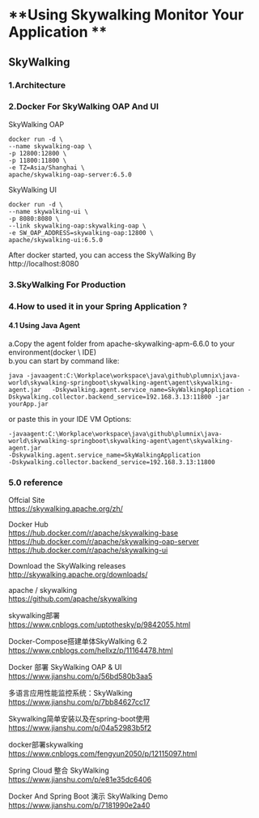# **Using Skywalking Monitor Your Application **

## SkyWalking

### 1.Architecture

### 2.Docker For SkyWalking OAP And UI

SkyWalking OAP
```
docker run -d \
--name skywalking-oap \
-p 12800:12800 \
-p 11800:11800 \
-e TZ=Asia/Shanghai \
apache/skywalking-oap-server:6.5.0
```

SkyWalking UI
```
docker run -d \
--name skywalking-ui \
-p 8080:8080 \
--link skywalking-oap:skywalking-oap \
-e SW_OAP_ADDRESS=skywalking-oap:12800 \
apache/skywalking-ui:6.5.0
```

After docker started, you can access the SkyWalking By http://localhost:8080

### 3.SkyWalking For Production

### 4.How to used it in your Spring Application ?

#### 4.1 Using Java Agent  
a.Copy the agent folder from apache-skywalking-apm-6.6.0 to your environment(docker \ IDE)  
b.you can start by command like:
```
java -javaagent:C:\Workplace\workspace\java\github\plumnix\java-world\skywalking-springboot\skywalking-agent\agent\skywalking-agent.jar   -Dskywalking.agent.service_name=SkyWalkingApplication -Dskywalking.collector.backend_service=192.168.3.13:11800 -jar yourApp.jar
```

or paste this in your IDE VM Options:
```
-javaagent:C:\Workplace\workspace\java\github\plumnix\java-world\skywalking-springboot\skywalking-agent\agent\skywalking-agent.jar
-Dskywalking.agent.service_name=SkyWalkingApplication
-Dskywalking.collector.backend_service=192.168.3.13:11800
```

### 5.0 reference

Offcial Site   
https://skywalking.apache.org/zh/

Docker Hub   
https://hub.docker.com/r/apache/skywalking-base   
https://hub.docker.com/r/apache/skywalking-oap-server   
https://hub.docker.com/r/apache/skywalking-ui   

Download the SkyWalking releases  
http://skywalking.apache.org/downloads/

apache / skywalking  
https://github.com/apache/skywalking

skywalking部署  
https://www.cnblogs.com/uptothesky/p/9842055.html

Docker-Compose搭建单体SkyWalking 6.2  
https://www.cnblogs.com/hellxz/p/11164478.html

Docker 部署 SkyWalking OAP & UI  
https://www.jianshu.com/p/56bd580b3aa5  

多语言应用性能监控系统：SkyWalking   
https://www.jianshu.com/p/7bb84627cc17

Skywalking简单安装以及在spring-boot使用  
https://www.jianshu.com/p/04a52983b5f2  

docker部署skywalking  
https://www.cnblogs.com/fengyun2050/p/12115097.html  

Spring Cloud 整合 SkyWalking  
https://www.jianshu.com/p/e81e35dc6406  

Docker And Spring Boot 演示 SkyWalking Demo
https://www.jianshu.com/p/7181990e2a40